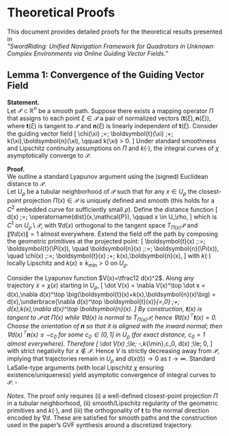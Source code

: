 # Theoretical Proofs

This document provides detailed proofs for the theoretical results presented in  
*"SwordRiding: Unified Navigation Framework for Quadrotors in Unknown Complex Environments via Online Guiding Vector Fields."*

## Lemma 1: Convergence of the Guiding Vector Field

**Statement.**  
Let $\mathcal{P} \subset \mathbb{R}^n$ be a smooth path. Suppose there exists a mapping operator $\Pi$ that assigns to each point $\xi \in \mathcal{P}$ a pair of normalized vectors $(\boldsymbol{t}(\xi),\boldsymbol{n}(\xi))$, where $\boldsymbol{t}(\xi)$ is tangent to $\mathcal{P}$ and $\boldsymbol{n}(\xi)$ is linearly independent of $\boldsymbol{t}(\xi)$. Consider the guiding vector field
\[
\chi(\xi) \;=\; \boldsymbol{t}(\xi) \;+\; k(\xi)\,\boldsymbol{n}(\xi), \qquad k(\xi) > 0.
\]
Under standard smoothness and Lipschitz continuity assumptions on $\Pi$ and $k(\cdot)$, the integral curves of $\chi$ asymptotically converge to $\mathcal{P}$.

**Proof.**  
We outline a standard Lyapunov argument using the (signed) Euclidean distance to $\mathcal{P}$.  
Let $U_\rho$ be a tubular neighborhood of $\mathcal{P}$ such that for any $x \in U_\rho$ the closest-point projection $\Pi(x) \in \mathcal{P}$ is uniquely defined and smooth (this holds for a $C^2$ embedded curve for sufficiently small $\rho$). Define the distance function
\[
d(x) \;=\; \operatorname{dist}(x,\mathcal{P}), \qquad x \in U_\rho,
\]
which is $C^1$ on $U_\rho \setminus \mathcal{P}$, with $\nabla d(x)$ orthogonal to the tangent space $T_{\Pi(x)}\mathcal{P}$ and $\|\nabla d(x)\|=1$ almost everywhere. Extend the field off the path by composing the geometric primitives at the projected point:
\[
\boldsymbol{t}(x) \;:=\; \boldsymbol{t}(\Pi(x)), 
\quad
\boldsymbol{n}(x) \;:=\; \boldsymbol{n}(\Pi(x)),
\quad
\chi(x) \;:=\; \boldsymbol{t}(x) \;+\; k(x)\,\boldsymbol{n}(x),
\]
with $k(\cdot)$ locally Lipschitz and $k(x)\ge k_{\min}>0$ on $U_\rho$.

Consider the Lyapunov function $V(x)=\tfrac12 d(x)^2$. Along any trajectory $\dot x=\chi(x)$ starting in $U_\rho$,
\[
\dot V(x) 
= \nabla V(x)^\top \dot x
= d(x)\,\nabla d(x)^\top \big(\boldsymbol{t}(x)+k(x)\,\boldsymbol{n}(x)\big)
= d(x)\,\underbrace{\nabla d(x)^\top \boldsymbol{t}(x)}_{=\,0}
\;+\; d(x)\,k(x)\,\nabla d(x)^\top \boldsymbol{n}(x).
\]
By construction, $\boldsymbol{t}(x)$ is tangent to $\mathcal{P}$ at $\Pi(x)$ while $\nabla d(x)$ is normal to $T_{\Pi(x)}\mathcal{P}$, hence $\nabla d(x)^\top \boldsymbol{t}(x)=0$.  
Choose the orientation of $\boldsymbol{n}$ so that it is aligned with the inward normal; then $\nabla d(x)^\top \boldsymbol{n}(x) \le -c_0$ for some $c_0 \in (0,1]$ in $U_\rho$ (for exact distance, $c_0=1$ almost everywhere). Therefore
\[
\dot V(x) \;\le\; -\,k_{\min}\,c_0\, d(x) \;\le\; 0,
\]
with strict negativity for $x\notin\mathcal{P}$. Hence $V$ is strictly decreasing away from $\mathcal{P}$, implying that trajectories remain in $U_\rho$ and $d(x(t))\to 0$ as $t\to\infty$. Standard LaSalle-type arguments (with local Lipschitz $\chi$ ensuring existence/uniqueness) yield asymptotic convergence of integral curves to $\mathcal{P}$. $\square$

*Notes.* The proof only requires (i) a well-defined closest-point projection $\Pi$ in a tubular neighborhood, (ii) smooth/Lipschitz regularity of the geometric primitives and $k(\cdot)$, and (iii) the orthogonality of $\boldsymbol{t}$ to the normal direction encoded by $\nabla d$. These are satisfied for smooth paths and the construction used in the paper’s GVF synthesis around a discretized trajectory.
